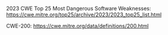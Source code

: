 2023 CWE Top 25 Most Dangerous Software Weaknesses:
https://cwe.mitre.org/top25/archive/2023/2023_top25_list.html

CWE-200:
https://cwe.mitre.org/data/definitions/200.html